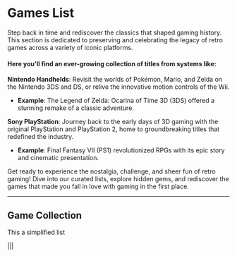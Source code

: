 # Games List

Step back in time and rediscover the classics that shaped gaming history. This section is dedicated to preserving and celebrating the legacy of retro games across a variety of iconic platforms.

#### Here you'll find an ever-growing collection of titles from systems like:

**Nintendo Handhelds**: Revisit the worlds of Pokémon, Mario, and Zelda on the Nintendo 3DS and DS, or relive the innovative motion controls
of the Wii.

- **Example**: The Legend of Zelda: Ocarina of Time 3D (3DS) offered a stunning remake of a classic adventure.

**Sony PlayStation**: Journey back to the early days of 3D gaming with the original PlayStation and PlayStation 2, home to groundbreaking titles that redefined the industry.

- **Example**: Final Fantasy VII (PS1) revolutionized RPGs with its epic story and cinematic presentation.

Get ready to experience the nostalgia, challenge, and sheer fun of retro gaming! Dive into our curated lists, explore hidden gems, and rediscover the games that made you fall in love with gaming in the first place.

---

## Game Collection

This a simplified list

|||
